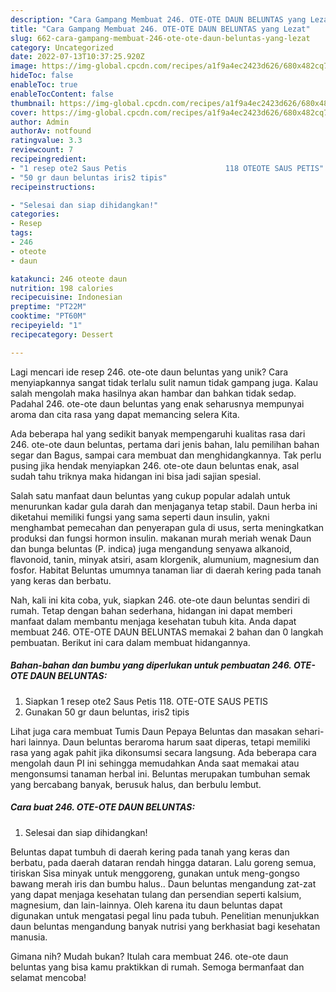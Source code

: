 ```yaml
---
description: "Cara Gampang Membuat 246. OTE-OTE DAUN BELUNTAS yang Lezat"
title: "Cara Gampang Membuat 246. OTE-OTE DAUN BELUNTAS yang Lezat"
slug: 662-cara-gampang-membuat-246-ote-ote-daun-beluntas-yang-lezat
category: Uncategorized
date: 2022-07-13T10:37:25.920Z
image: https://img-global.cpcdn.com/recipes/a1f9a4ec2423d626/680x482cq70/246-ote-ote-daun-beluntas-foto-resep-utama.jpg
hideToc: false
enableToc: true
enableTocContent: false
thumbnail: https://img-global.cpcdn.com/recipes/a1f9a4ec2423d626/680x482cq70/246-ote-ote-daun-beluntas-foto-resep-utama.jpg
cover: https://img-global.cpcdn.com/recipes/a1f9a4ec2423d626/680x482cq70/246-ote-ote-daun-beluntas-foto-resep-utama.jpg
author: Admin
authorAv: notfound
ratingvalue: 3.3
reviewcount: 7
recipeingredient:
- "1 resep ote2 Saus Petis                      118 OTEOTE SAUS PETIS"
- "50 gr daun beluntas iris2 tipis"
recipeinstructions:

- "Selesai dan siap dihidangkan!"
categories:
- Resep
tags:
- 246
- oteote
- daun

katakunci: 246 oteote daun 
nutrition: 198 calories
recipecuisine: Indonesian
preptime: "PT22M"
cooktime: "PT60M"
recipeyield: "1"
recipecategory: Dessert

---
```





Lagi mencari ide resep 246. ote-ote daun beluntas yang unik? Cara menyiapkannya sangat tidak terlalu sulit namun tidak gampang juga. Kalau salah mengolah maka hasilnya akan hambar dan bahkan tidak sedap. Padahal 246. ote-ote daun beluntas yang enak seharusnya mempunyai aroma dan cita rasa yang dapat memancing selera Kita.





Ada beberapa hal yang sedikit banyak mempengaruhi kualitas rasa dari 246. ote-ote daun beluntas, pertama dari jenis bahan, lalu pemilihan bahan segar dan Bagus, sampai cara membuat dan menghidangkannya. Tak perlu pusing jika hendak menyiapkan 246. ote-ote daun beluntas enak,      asal sudah tahu triknya maka hidangan ini bisa jadi sajian spesial.














Salah satu manfaat daun beluntas yang cukup popular adalah untuk menurunkan kadar gula darah dan menjaganya tetap stabil. Daun herba ini diketahui memiliki fungsi yang sama seperti daun insulin, yakni menghambat pemecahan dan penyerapan gula di usus, serta meningkatkan produksi dan fungsi hormon insulin. makanan murah meriah wenak Daun dan bunga beluntas (P. indica) juga mengandung senyawa alkanoid, flavonoid, tanin, minyak atsiri, asam klorgenik, alumunium, magnesium dan fosfor. Habitat Beluntas umumnya tanaman liar di daerah kering pada tanah yang keras dan berbatu.






Nah, kali ini kita coba, yuk, siapkan 246. ote-ote daun beluntas sendiri di rumah. Tetap dengan bahan sederhana, hidangan ini dapat memberi manfaat dalam membantu menjaga kesehatan tubuh kita. Anda dapat membuat 246. OTE-OTE DAUN BELUNTAS memakai 2 bahan dan 0 langkah pembuatan. Berikut ini cara dalam membuat hidangannya.

<!--inarticleads1-->

##### Bahan-bahan dan bumbu yang diperlukan untuk pembuatan 246. OTE-OTE DAUN BELUNTAS:

1. Siapkan 1 resep ote2 Saus Petis                      118. OTE-OTE SAUS PETIS
1. Gunakan 50 gr daun beluntas, iris2 tipis


Lihat juga cara membuat Tumis Daun Pepaya Beluntas dan masakan sehari-hari lainnya. Daun beluntas beraroma harum saat diperas, tetapi memiliki rasa yang agak pahit jika dikonsumsi secara langsung. Ada beberapa cara mengolah daun PI ini sehingga memudahkan Anda saat memakai atau mengonsumsi tanaman herbal ini. Beluntas merupakan tumbuhan semak yang bercabang banyak, berusuk halus, dan berbulu lembut. 

<!--inarticleads2-->

##### Cara buat 246. OTE-OTE DAUN BELUNTAS:


1. Selesai dan siap dihidangkan!

Beluntas dapat tumbuh di daerah kering pada tanah yang keras dan berbatu, pada daerah dataran rendah hingga dataran. Lalu goreng semua, tiriskan Sisa minyak untuk menggoreng, gunakan untuk meng-gongso bawang merah iris dan bumbu halus.. Daun beluntas mengandung zat-zat yang dapat menjaga kesehatan tulang dan persendian seperti kalsium, magnesium, dan lain-lainnya. Oleh karena itu daun beluntas dapat digunakan untuk mengatasi pegal linu pada tubuh. Penelitian menunjukkan daun beluntas mengandung banyak nutrisi yang berkhasiat bagi kesehatan manusia. 

Gimana nih? Mudah bukan? Itulah cara membuat 246. ote-ote daun beluntas yang bisa kamu praktikkan di rumah. Semoga bermanfaat dan selamat mencoba!
